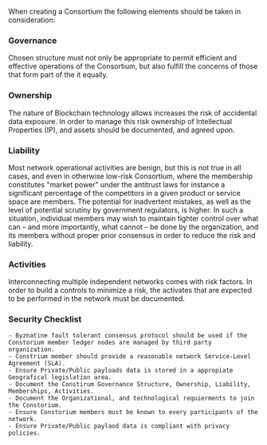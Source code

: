 When creating a Consortium the following elements should be taken in consideration:

### Governance
Chosen structure must not only be appropriate to permit efficient and effective operations of the Consortium, 
but also fulfill the concerns of those that form part of the it equally.

### Ownership
The nature of Blockchain technology allows increases the risk of accidental data exposure. In order to manage this risk
ownership of Intellectual Properties (IP), and assets should be documented, and agreed upon. 

### Liability
Most network operational activities are benign, but this is not true in all cases, 
and even in otherwise low-risk Consortium, where the membership constitutes "market power" under the antitrust
laws for instance a significant percentage of the competitors in a given product or service space are members. The potential
for inadvertent mistakes, as well as the level of potential scrutiny by government regulators, is higher.
In such a situation, individual members may wish to maintain tighter control over what can – and more importantly, what cannot – be done 
by the organization, and its members without proper prior consensus in order to reduce the risk and liability.

### Activities
Interconnecting multiple independent networks comes with risk factors. In order to
build a controls to minimize a risk, the activates that are expected to be performed in the network must be documented.  

### Security Checklist
    - Byznatine fault tolerant consensus protocol should be used if the Constorium member ledger nodes are managed by third party organization.
    - Constrium member should provide a reasonable network Service-Level Agreement (SLA).
    - Ensure Private/Public payloads data is stored in a appropiate Geografical legislation area. 
    - Document the Constirum Governance Structure, Ownership, Liability, Memberships, Activities. 
    - Document the Organizational, and technological requierments to join the Constorium. 
    - Ensure Constorium members must be known to every participants of the network.
    - Ensure Private/Public paylaod data is compliant with privacy policies. 
    
 
    
    
     
          